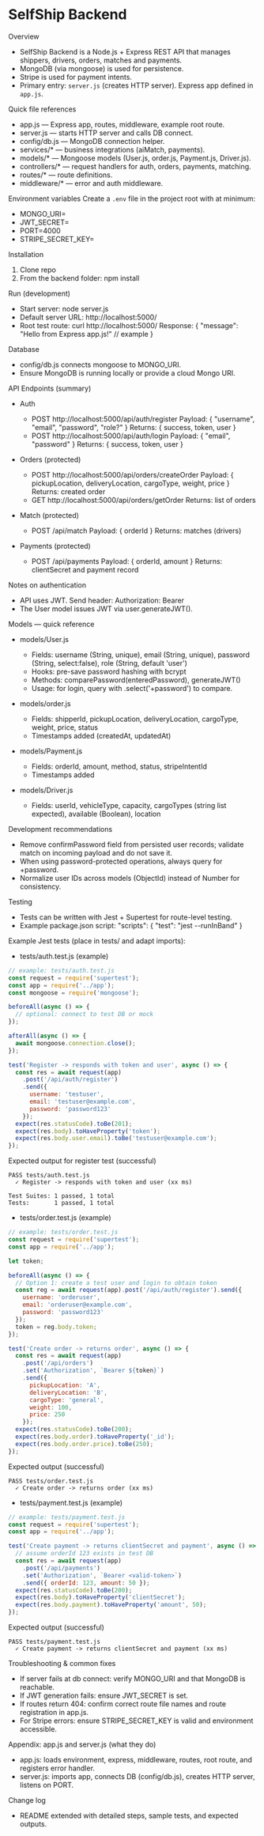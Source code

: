 # SelfShip Backend

Overview
- SelfShip Backend is a Node.js + Express REST API that manages shippers, drivers, orders, matches and payments.
- MongoDB (via mongoose) is used for persistence.
- Stripe is used for payment intents.
- Primary entry: `server.js` (creates HTTP server). Express app defined in `app.js`.

Quick file references
- app.js — Express app, routes, middleware, example root route.
- server.js — starts HTTP server and calls DB connect.
- config/db.js — MongoDB connection helper.
- services/* — business integrations (aiMatch, payments).
- models/* — Mongoose models (User.js, order.js, Payment.js, Driver.js).
- controllers/* — request handlers for auth, orders, payments, matching.
- routes/* — route definitions.
- middleware/* — error and auth middleware.

Environment variables
Create a `.env` file in the project root with at minimum:
- MONGO_URI=
- JWT_SECRET=
- PORT=4000
- STRIPE_SECRET_KEY=

Installation
1. Clone repo
2. From the backend folder:
   npm install

Run (development)
- Start server:
  node server.js
- Default server URL: http://localhost:5000/
- Root test route:
  curl http://localhost:5000/
  Response:
  {
    "message": "Hello from Express app.js!" // example
  }

Database
- config/db.js connects mongoose to MONGO_URI.
- Ensure MongoDB is running locally or provide a cloud Mongo URI.

API Endpoints (summary)
- Auth
  - POST http://localhost:5000/api/auth/register
    Payload: { "username", "email", "password", "role?" }
    Returns: { success, token, user }
  - POST http://localhost:5000/api/auth/login
    Payload: { "email", "password" }
    Returns: { success, token, user }

- Orders (protected)
  - POST http://localhost:5000/api/orders/createOrder
    Payload: { pickupLocation, deliveryLocation, cargoType, weight, price }
    Returns: created order
  - GET http://localhost:5000/api/orders/getOrder
    Returns: list of orders

- Match (protected)
  - POST /api/match
    Payload: { orderId }
    Returns: matches (drivers)

- Payments (protected)
  - POST /api/payments
    Payload: { orderId, amount }
    Returns: clientSecret and payment record

Notes on authentication
- API uses JWT. Send header:
  Authorization: Bearer <token>
- The User model issues JWT via user.generateJWT().

Models — quick reference
- models/User.js
  - Fields: username (String, unique), email (String, unique), password (String, select:false), role (String, default 'user')
  - Hooks: pre-save password hashing with bcrypt
  - Methods: comparePassword(enteredPassword), generateJWT()
  - Usage: for login, query with .select('+password') to compare.

- models/order.js
  - Fields: shipperId, pickupLocation, deliveryLocation, cargoType, weight, price, status
  - Timestamps added (createdAt, updatedAt)

- models/Payment.js
  - Fields: orderId, amount, method, status, stripeIntentId
  - Timestamps added

- models/Driver.js
  - Fields: userId, vehicleType, capacity, cargoTypes (string list expected), available (Boolean), location

Development recommendations
- Remove confirmPassword field from persisted user records; validate match on incoming payload and do not save it.
- When using password-protected operations, always query for +password.
- Normalize user IDs across models (ObjectId) instead of Number for consistency.

Testing
- Tests can be written with Jest + Supertest for route-level testing.
- Example package.json script:
  "scripts": {
    "test": "jest --runInBand"
  }

Example Jest tests (place in tests/ and adapt imports):

- tests/auth.test.js (example)
```javascript
// example: tests/auth.test.js
const request = require('supertest');
const app = require('../app');
const mongoose = require('mongoose');

beforeAll(async () => {
  // optional: connect to test DB or mock
});

afterAll(async () => {
  await mongoose.connection.close();
});

test('Register -> responds with token and user', async () => {
  const res = await request(app)
    .post('/api/auth/register')
    .send({
      username: 'testuser',
      email: 'testuser@example.com',
      password: 'password123'
    });
  expect(res.statusCode).toBe(201);
  expect(res.body).toHaveProperty('token');
  expect(res.body.user.email).toBe('testuser@example.com');
});
```

Expected output for register test (successful)
```
PASS tests/auth.test.js
  ✓ Register -> responds with token and user (xx ms)

Test Suites: 1 passed, 1 total
Tests:       1 passed, 1 total
```

- tests/order.test.js (example)
```javascript
// example: tests/order.test.js
const request = require('supertest');
const app = require('../app');

let token;

beforeAll(async () => {
  // Option 1: create a test user and login to obtain token
  const reg = await request(app).post('/api/auth/register').send({
    username: 'orderuser',
    email: 'orderuser@example.com',
    password: 'password123'
  });
  token = reg.body.token;
});

test('Create order -> returns order', async () => {
  const res = await request(app)
    .post('/api/orders')
    .set('Authorization', `Bearer ${token}`)
    .send({
      pickupLocation: 'A',
      deliveryLocation: 'B',
      cargoType: 'general',
      weight: 100,
      price: 250
    });
  expect(res.statusCode).toBe(200);
  expect(res.body.order).toHaveProperty('_id');
  expect(res.body.order.price).toBe(250);
});
```

Expected output (successful)
```
PASS tests/order.test.js
  ✓ Create order -> returns order (xx ms)
```

- tests/payment.test.js (example)
```javascript
// example: tests/payment.test.js
const request = require('supertest');
const app = require('../app');

test('Create payment -> returns clientSecret and payment', async () => {
  // assume orderId 123 exists in test DB
  const res = await request(app)
    .post('/api/payments')
    .set('Authorization', `Bearer <valid-token>`)
    .send({ orderId: 123, amount: 50 });
  expect(res.statusCode).toBe(200);
  expect(res.body).toHaveProperty('clientSecret');
  expect(res.body.payment).toHaveProperty('amount', 50);
});
```

Expected output (successful)
```
PASS tests/payment.test.js
  ✓ Create payment -> returns clientSecret and payment (xx ms)
```

Troubleshooting & common fixes
- If server fails at db connect: verify MONGO_URI and that MongoDB is reachable.
- If JWT generation fails: ensure JWT_SECRET is set.
- If routes return 404: confirm correct route file names and route registration in app.js.
- For Stripe errors: ensure STRIPE_SECRET_KEY is valid and environment accessible.

Appendix: app.js and server.js (what they do)
- app.js: loads environment, express, middleware, routes, root route, and registers error handler.
- server.js: imports app, connects DB (config/db.js), creates HTTP server, listens on PORT.

Change log
- README extended with detailed steps, sample tests, and expected outputs.
